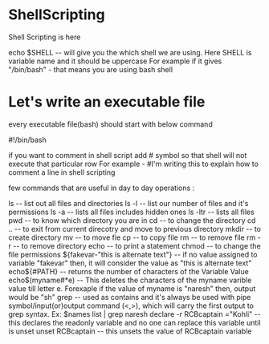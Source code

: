 # ShellScripting
Shell Scripting is here


echo $SHELL -- will give you the which shell we are using. Here SHELL is variable name and it should be uppercase
For example if it gives "/bin/bash" - that means you are using bash shell

# Let's write an executable file 

every executable file(bash) should start with below command 

#!/bin/bash

if you want to comment in shell script add # symbol so that shell will not execute that particular row
For example - #I'm writing this to explain how to comment a line in shell scripting

few commands that are useful in day to day operations : 

ls -- list out all files and directories
ls -l -- list our number of files and it's permissions
ls -a -- lists all files includes hidden ones
ls -ltr -- lists all files 
pwd -- to know which directory you are in
cd -- to change the directory
cd .. -- to exit from current direcotry and move to previous directory
mkdir -- to create directory
mv -- to move fie
cp -- to copy file
rm -- to remove file
rm -r -- to remove directory
echo -- to print a statement
chmod  -- to change the file permissions
${fakevar-"this is alternate text"} -- if no value assigned to variable "fakevar" then, it will consider the value as "this is alternate text"
echo${#PATH} -- returns the number of characters of the Variable Value
echo$(myname#*e) -- This deletes the characters of the myname varible value till letter e. Forexaple if the value of myname is "naresh" then, output would be "sh"
grep -- used as contains and it's always be used with pipe symbol/input(or)output command (<,>), which will carry the first output to grep syntax. Ex: $names list | grep naresh
declare -r RCBcaptain ="Kohli"  -- this declares the readonly variable and no one can replace this variable until is unset
unset RCBcaptain  -- this unsets the value of RCBcaptain variable

